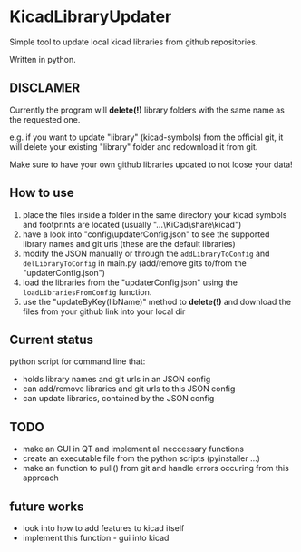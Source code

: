 # KicadLibraryUpdater
Simple tool to update local kicad libraries from github repositories. 

Written in python.

## DISCLAMER
Currently the program will **delete(!)** library folders with the same name as the requested one.

e.g. if you want to update "library" (kicad-symbols) from the official git, it will delete your existing "library" folder
and redownload it from git.

Make sure to have your own github libraries updated to not loose your data!

## How to use
1. place the files inside a folder in the same directory your kicad symbols and footprints are located (usually "...\KiCad\share\kicad\")
2. have a look into "config\updaterConfig.json" to see the supported library names and git urls (these are the default libraries)
3. modify the JSON manually or through the `addLibraryToConfig` and `delLibraryToConfig` in main.py (add/remove gits to/from the "updaterConfig.json")
4. load the libraries from the "updaterConfig.json" using the `loadLibrariesFromConfig` function.
5. use the "updateByKey(libName)" method to **delete(!)** and download the files from your github link into your local dir 

## Current status
python script for command line that:
- holds library names and git urls in an JSON config
- can add/remove libraries and git urls to this JSON config
- can update libraries, contained by the JSON config

## TODO
- make an GUI in QT and implement all neccessary functions
- create an executable file from the python scripts (pyinstaller ...)
- make an function to pull() from git and handle errors occuring from this approach

## future works
- look into how to add features to kicad itself
- implement this function - gui into kicad
